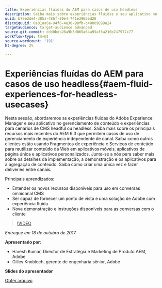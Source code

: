 ```yaml
---
title: Experiências fluídas do AEM para casos de uso headless
description: Saiba mais sobre experiências fluidas e seu aplicativo no gerenciamento de conteúdo e experiências para cenários de CMS headful ou headless. Saiba mais sobre os principais recursos mais recentes do AEM 6.3 que permitem casos de uso de gerenciamento de experiência independente de canal e muito mais.
uuid: b7ee2de4-385a-486f-80e4-741e3965ed28
discoiquuid: 0a81aa6a-94f6-4e38-98fb-c48809899a24
targetaudience: target-audience advanced
source-git-commit: edd0bdb28a9b3d065a64a95af6a216b747577c77
workflow-type: tm+mt
source-wordcount: '191'
ht-degree: 2%

---
```


# Experiências fluídas do AEM para casos de uso headless{#aem-fluid-experiences-for-headless-usecases}

Nesta sessão, abordaremos as experiências fluidas do Adobe Experience Manager e seu aplicativo no gerenciamento de conteúdo e experiências para cenários de CMS headful ou headless. Saiba mais sobre os principais recursos mais recentes do AEM 6.3 que permitem casos de uso de gerenciamento de experiência independente de canal. Saiba como outros clientes estão usando Fragmentos de experiência e Serviços de conteúdo para reutilizar conteúdo da Web em aplicativos móveis, aplicativos de página única e aplicativos personalizados. Junte-se a nós para saber mais sobre os detalhes da implementação, a demonstração e os aplicativos para a agregação de conteúdo. Saiba como criar uma única vez e fazer deliveries entre canais.

Principais aprendizados:

* Entender os novos recursos disponíveis para uso em conversas omnicanal CMS
* Ser capaz de fornecer um ponto de vista e uma solução de Adobe com experiência fluida
* Nova demonstração e instruções disponíveis para as conversas com o cliente

>[!VIDEO](https://video.tv.adobe.com/v/20495/?quality=9)

*Entregue em 18 de outubro de 2017*

**Apresentado por:**

* Haresh Kumar, Director de Estratégia e Marketing de Produto AEM, Adobe
* Gilles Knobloch, gerente de engenharia sênior, Adobe

**Slides do apresentador**

[Obter arquivo](assets/gems-fluid-experiencesoct1617.pdf)
<!--
[Get back to the Overview](https://helpx.adobe.com/experience-manager/kt/eseminars/gems/aem-index.html)
-->
